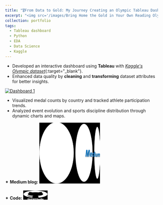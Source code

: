 ```yaml
---
title: "🎖️From Data to Gold: My Journey Creating an Olympic Tableau Dashboard"
excerpt: "<img src='/images/Bring Home the Gold in Your Own Reading Olympics! _ Red Apple Reading Blog.jpeg' style='cursor: crosshair;'>"
collection: portfolio
tags: 
  - Tableau dashboard
  - Python
  - EDA
  - Data Science
  - Kaggle
---
```


* Developed an interactive dashboard using **Tableau** with [_Kaggle's Olympic dataset_](https://www.kaggle.com/datasets/divyansh22/summer-olympics-medals/data){:target="_blank"}.
* Enhanced data quality by **cleaning** and **transforming** dataset attributes for better insights.

<div class='tableauPlaceholder' id='viz1723672153855' style='position: relative'>
<noscript> 
<a href='#'> <img alt='Dashboard 1' src='https:&#47;&#47;public.tableau.com&#47;static&#47;images&#47;Ol&#47;Olympics_17236708826520&#47;Dashboard1&#47;1_rss.png' style='border: none' /> </a>
</noscript>
<object class='tableauViz' style='display:none;'> 
<param name='host_url' value='https%3A%2F%2Fpublic.tableau.com%2F' /> <param name='embed_code_version' value='3' /> <param name='site_root' value='' /> <param name='name' value='Olympics_17236708826520&#47;Dashboard1' /> <param name='tabs' value='no' /> <param name='toolbar' value='yes' /> <param name='static_image' value='https:&#47;&#47;public.tableau.com&#47;static&#47;images&#47;Ol&#47;Olympics_17236708826520&#47;Dashboard1&#47;1.png' /> <param name='animate_transition' value='yes' /> <param name='display_static_image' value='yes' /> <param name='display_spinner' value='yes' /> <param name='display_overlay' value='yes' /> <param name='display_count' value='yes' /> <param name='language' value='en-US' />
</object>
</div>
<script type='text/javascript'>                    
var divElement = document.getElementById('viz1723672153855');                    
var vizElement = divElement.getElementsByTagName('object')[0];                    
if ( divElement.offsetWidth > 800 ) { 
vizElement.style.width='100%';
vizElement.style.height=(divElement.offsetWidth*0.75)+'px'; 
} 
else if ( divElement.offsetWidth > 500 ) { 
vizElement.style.width='100%';
vizElement.style.height=(divElement.offsetWidth*0.75)+'px'; 
} 
else { 
vizElement.style.width='100%';
vizElement.style.height='1927px'; 
}                     
var scriptElement = document.createElement('script');                    
scriptElement.src = 'https://public.tableau.com/javascripts/api/viz_v1.js';                    
vizElement.parentNode.insertBefore(scriptElement, vizElement);                
</script>

* Visualized medal counts by country and tracked athlete participation trends.
* Analyzed event evolution and sports discipline distribution through dynamic charts and maps.

<div class="flexcontainer">
  <div>
        <span>✦ <strong>Medium blog:</strong></span> <a href="https://medium.com/@sudarshanasrao/olympics-tableau-3a79b7b49619" target="_blank" onclick="trackOutboundLink(this);">
      <img class="pulse" height="200px" src="/images/unmanned.png" width="200px">
    </a>
  </div>
</div>

<div class="flexcontainer">
  <div>
        <span>✦ <strong>Code:</strong></span> <a href="https://github.com/SudarshanaSRao/From-Data-to-Gold--My-Journey-Creating-an-Olympic-Tableau-Dashboard" target="_blank" onclick="trackOutboundLink(this);">
      <img class="pulse" height="30px" src="/images/github-logo-git-hub-icon-with-text-on-white-and-black-background-free-vector.jpg" width="80px">
    </a>
  </div>
</div>
<style>
  .flexcontainer {
    display: flex;
    align-items: center;
    margin-bottom: 20px; /* Adjust the value as needed */  
  }
@keyframes pulse {
  0% {
    transform: scale(1);
  }
  50% {
    transform: scale(1.05);
  }
  100% {
    transform: scale(1);
  }
}
.pulse {
  animation: pulse 2s infinite ease-in-out;
}
</style>
